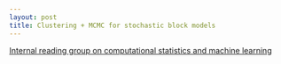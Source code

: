 ```yaml
---
layout: post
title: Clustering + MCMC for stochastic block models
---
```


[Internal reading group on computational statistics and machine learning](/slides/csml_seminar.html)